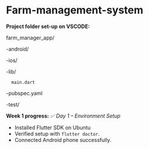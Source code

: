 # Farm-management-system

**Project folder set-up on VSCODE:**

farm_manager_app/

-android/

-ios/

-lib/

      main.dart
  
-pubspec.yaml

-test/

        
**Week 1 progress:**
_✅ Day 1 – Environment Setup_
- Installed Flutter SDK on Ubuntu
- Verified setup with `flutter doctor`.
- Connected Android phone successfully.
